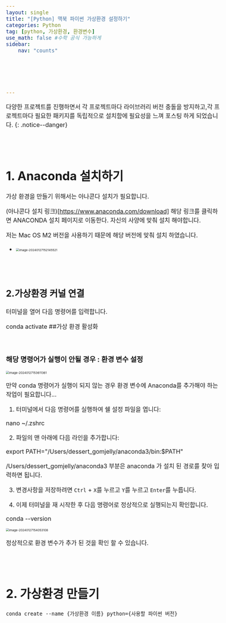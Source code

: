 ```yaml
---
layout: single
title: "[Python] 맥북 파이썬 가상환경 설정하기"
categories: Python
tag: [python, 가상환경, 환경변수]
use_math: false #수학 공식 가능하게
sidebar:
    nav: "counts"






---
```




<style>
  body {
    font-size: 16px; /* 폰트 사이즈 조절 */
  }
</style>




 다양한 프로젝트를 진행하면서 각 프로젝트마다 라이브러리 버전 충돌을 방지하고,각 프로젝트마다 필요한 패키지를 독립적으로 설치함에 필요성을 느껴 포스팅 하게 되었습니다.
{: .notice--danger}

<br>
<br>

# 1. Anaconda 설치하기

가상 환경을 만들기 위해서는 아나콘다 설치가 필요합니다.

(아나콘다 설치 링크)[https://www.anaconda.com/download] 해당 링크를 클릭하면 ANACONDA 설치 페이지로 이동한다. 자신의 사양에 맞춰 설치 해야합니다.



저는 Mac OS M2 버전을 사용하기 때문에 해당 버전에 맞춰 설치 하였습니다.

-  <img src="/Users/dessert_gomjelly/Desktop/깃허브블로그/dessertgomjelly.github.io/images/2024-01-27-가상환경/image-20240127152145521.png" alt="image-20240127152145521" style="zoom:50%;" />



<br>

<br>

## 2.가상환경 커널 연결

터미널을 열어 다음 명령어를 입력합니다.

<prev>

conda activate ##가상 환경 활성화

<prev/>

<br>



### 해당 명령어가 실행이 안될 경우 : 환경 변수 설정

<img src="/Users/dessert_gomjelly/Desktop/깃허브블로그/dessertgomjelly.github.io/images/2024-01-27-가상환경/image-20240127153611361.png" alt="image-20240127153611361" style="zoom:50%;" />

만약 conda 명령어가 실행이 되지 않는 경우 환경 변수에 Anaconda를 추가해야 하는 작업이 필요합니다...





1.  터미널에서 다음 명령어를 실행하여 쉘 설정 파일을 엽니다:

<prev>

nano ~/.zshrc

<prev/>





2.  파일의 맨 아래에 다음 라인을 추가합니다:

<prev>

export PATH="/Users/dessert_gomjelly/anaconda3/bin:$PATH"

<prev/>

/Users/dessert_gomjelly/anaconda3 부분은 anaconda 가 설치 된 경로를 찾아 입력하면 됩니다. 





3.  변경사항을 저장하려면 `Ctrl` + `X`를 누르고 `Y`를 누르고 `Enter`를 누릅니다.





4.  이제 터미널을 재 시작한 후 다음 명령어로 정상적으로 실행되는지 확인합니다. 

<prev>

conda --version

<prev/>

<img src="/Users/dessert_gomjelly/Desktop/깃허브블로그/dessertgomjelly.github.io/images/2024-01-27-가상환경/image-20240127154053108.png" alt="image-20240127154053108" style="zoom:50%;" />

정상적으로 환경 변수가 추가 된 것을 확인 할 수 있습니다.



<br>

<br>



# 2. 가상환경 만들기

```
conda create --name {가상환경 이름} python={사용할 파이썬 버전}
```



